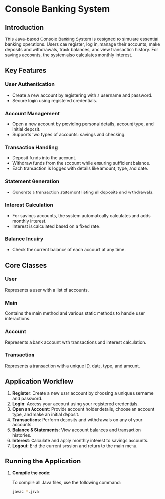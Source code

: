 # Console Banking System

## Introduction
This Java-based Console Banking System is designed to simulate essential banking operations. Users can register, log in, manage their accounts, make deposits and withdrawals, track balances, and view transaction history. For savings accounts, the system also calculates monthly interest.

## Key Features

### User Authentication
- Create a new account by registering with a username and password.
- Secure login using registered credentials.

### Account Management
- Open a new account by providing personal details, account type, and initial deposit.
- Supports two types of accounts: savings and checking.

### Transaction Handling
- Deposit funds into the account.
- Withdraw funds from the account while ensuring sufficient balance.
- Each transaction is logged with details like amount, type, and date.

### Statement Generation
- Generate a transaction statement listing all deposits and withdrawals.

### Interest Calculation
- For savings accounts, the system automatically calculates and adds monthly interest.
- Interest is calculated based on a fixed rate.

### Balance Inquiry
- Check the current balance of each account at any time.

## Core Classes

### User
Represents a user with a list of accounts.

### Main
Contains the main method and various static methods to handle user interactions.

### Account
Represents a bank account with transactions and interest calculation.

### Transaction
Represents a transaction with a unique ID, date, type, and amount.

## Application Workflow

1. **Register**: Create a new user account by choosing a unique username and password.
2. **Login**: Access your account using your registered credentials.
3. **Open an Account**: Provide account holder details, choose an account type, and make an initial deposit.
4. **Transactions**: Perform deposits and withdrawals on any of your accounts.
5. **Balance & Statements**: View account balances and transaction histories.
6. **Interest**: Calculate and apply monthly interest to savings accounts.
7. **Logout**: End the current session and return to the main menu.

## Running the Application

1. **Compile the code**:

   To compile all Java files, use the following command:

   ```bash
   javac *.java

